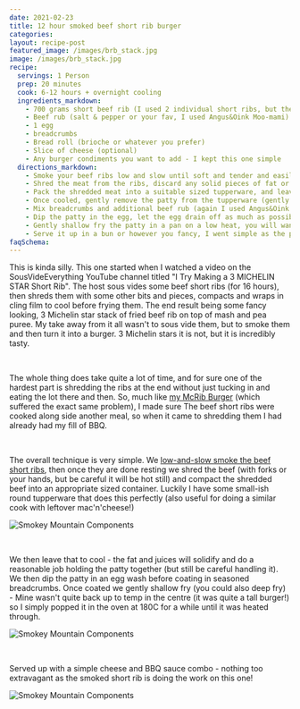 ```yaml
---
date: 2021-02-23
title: 12 hour smoked beef short rib burger
categories:
layout: recipe-post
featured_image: /images/brb_stack.jpg
image: /images/brb_stack.jpg
recipe:
  servings: 1 Person
  prep: 20 minutes
  cook: 6-12 hours + overnight cooling
  ingredients_markdown:
    - 700 grams short beef rib (I used 2 individual short ribs, but they weren't very meaty)
    - Beef rub (salt & pepper or your fav, I used Angus&Oink Moo-mami)
    - 1 egg
    - breadcrumbs
    - Bread roll (brioche or whatever you prefer)
    - Slice of cheese (optional)
    - Any burger condiments you want to add - I kept this one simple
  directions_markdown:
    - Smoke your beef ribs low and slow until soft and tender and easily shredded (see <a href="https://www.robbishfood.com/recipes/howto/2021/02/05/how-to-smoke-beef-short-ribs/" target="_blank">my guide here</a>)
    - Shred the meat from the ribs, discard any solid pieces of fat or connective tissue
    - Pack the shredded meat into a suitable sized tupperware, and leave to cool in the fridge overnight
    - Once cooled, gently remove the patty from the tupperware (gently tapping or prying it with a knife, taking care not to damage the patty)
    - Mix breadcrumbs and additional beef rub (again I used Angus&Oink Moo-Mami, but as you prefer) to make seasoned breadcrumbs.
    - Dip the patty in the egg, let the egg drain off as much as possible and then coat in seasoned bread crumbs
    - Gently shallow fry the patty in a pan on a low heat, you will want to fry top, bottom and all the sides. If it is not hot enough in the centre once fried (if like mine you made it too tall), then pop it in the oven at 180C until it gets up to temperature.
    - Serve it up in a bun or however you fancy, I went simple as the patty can hold it's own pretty well!
faqSchema:
---
```


This is kinda silly. This one started when I watched a video on the SousVideEverything YouTube channel titled "I Try Making a 3 MICHELIN STAR Short Rib". The host sous vides some beef short ribs (for 16 hours), then shreds them with some other bits and pieces, compacts and wraps in cling film to cool before frying them. The end result being some fancy looking, 3 Michelin star stack of fried beef rib on top of mash and pea puree. My take away from it all wasn't to sous vide them, but to smoke them and then turn it into a burger. 3 Michelin stars it is not, but it is incredibly tasty.

<br>

The whole thing does take quite a lot of time, and for sure one of the hardest part is shredding the ribs at the end without just tucking in and eating the lot there and then. So, much like <a href="https://www.robbishfood.com/recipes/burgers/2020/10/21/mcdonalds-mcrib-burger-at-home/">my McRib Burger</a> (which suffered the exact same problem), I made sure The beef short ribs were cooked along side another meal, so when it came to shredding them I had already had my fill of BBQ.

<br>

The overall technique is very simple. We <a href="https://www.robbishfood.com/recipes/howto/2021/02/05/how-to-smoke-beef-short-ribs/">low-and-slow smoke the beef short ribs</a>, then once they are done resting we shred the beef (with forks or your hands, but be careful it will be hot still) and compact the shredded beef into an appropriate sized container. Luckily I have some small-ish round tupperware that does this perfectly (also useful for doing a similar cook with leftover mac'n'cheese!)

![Smokey Mountain Components]({{site.baseurl}}/images/brb_tupperware.jpg)

<br>

We then leave that to cool - the fat and juices will solidify and do a reasonable job holding the patty together (but still be careful handling it). We then dip the patty in an egg wash before coating in seasoned breadcrumbs. Once coated we gently shallow fry (you could also deep fry) - Mine wasn't quite back up to temp in the centre (it was quite a tall burger!) so I simply popped it in the oven at 180C for a while until it was heated through.

![Smokey Mountain Components]({{site.baseurl}}/images/brb_coating.jpg)

<br>

Served up with a simple cheese and BBQ sauce combo - nothing too extravagant as the smoked short rib is doing the work on this one!

![Smokey Mountain Components]({{site.baseurl}}/images/brb_crosssec.jpg)

<br>
<br>
